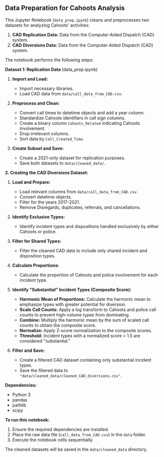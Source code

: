 ## Data Preparation for Cahoots Analysis

This Jupyter Notebook (`data_prep.ipynb`) cleans and preprocesses two datasets for analyzing Cahoots' activities:

1. **CAD Replication Data:** Data from the Computer-Aided Dispatch (CAD) system.
2. **CAD Diversions Data:** Data from the Computer-Aided Dispatch (CAD) system.

The notebook performs the following steps:

**Dataset 1: Replication Data** (data_prep.ipynb)

1.  **Import and Load:**
    *   Import necessary libraries.
    *   Load CAD data from `data/call_data_from_CAD.csv`.

2.  **Preprocess and Clean:**
    *   Convert call times to datetime objects and add a year column.
    *   Standardize Cahoots identifiers in call sign columns.
    *   Create a binary column `Cahoots_Related` indicating Cahoots involvement.
    *   Drop irrelevant columns.
    *   Sort data by `Call_Created_Time`.

3.  **Create Subset and Save:**
    *   Create a 2021-only dataset for replication purposes.
    *   Save both datasets to `data/cleaned_data/`. 


**2. Creating the CAD Diversions Dataset:**

1.  **Load and Prepare:**
    *   Load relevant columns from `data/call_data_from_CAD.csv`.
    *   Convert datetime objects.
    *   Filter for the years 2017-2021.
    *   Remove Disregards, duplicates, referrals, and cancellations.

2.  **Identify Exclusive Types:**
    *   Identify incident types and dispositions handled exclusively by either Cahoots or police.

3.  **Filter for Shared Types:**
    *   Filter the cleaned CAD data to include only shared incident and disposition types.

4.  **Calculate Proportions:**
    *   Calculate the proportion of Cahoots and police involvement for each incident type.

5.  **Identify "Substantial" Incident Types (Composite Score):**
    *   **Harmonic Mean of Proportions:** Calculate the harmonic mean to emphasize types with greater potential for diversion.
    *   **Scale Call Counts:** Apply a log transform to Cahoots and police call counts to prevent high-volume types from dominating.
    *   **Combine:** Multiply the harmonic mean by the sum of scaled call counts to obtain the composite score.
    *   **Normalize:** Apply Z-score normalization to the composite scores.
    *   **Threshold:** Incident types with a normalized score \> 1.5 are considered "substantial."

6.  **Filter and Save:**
    *   Create a filtered CAD dataset containing only substantial incident types.
    *   Save the filtered data to `"data/cleaned_data/cleaned_CAD_diversions.csv"`.

**Dependencies:**

- Python 3
- pandas
- pathlib
- scipy

**To run this notebook:**

1. Ensure the required dependencies are installed.
2. Place the raw data file (`call_data_from_CAD.csv`) in the `data` folder.
3. Execute the notebook cells sequentially. 

The cleaned datasets will be saved in the `data/cleaned_data` directory.
